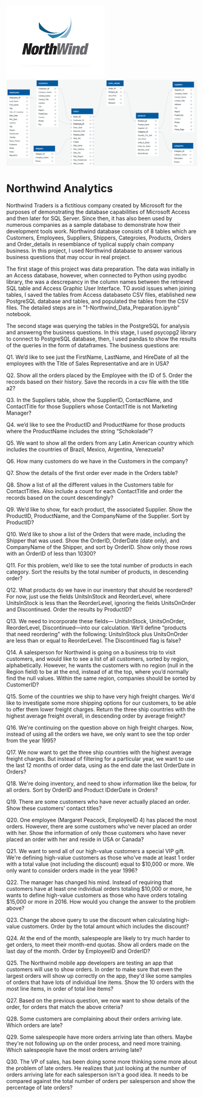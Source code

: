 ![](assets/logo2.png)
![](assets/ERD.PNG)
# Northwind Analytics
Northwind Traders is a fictitious company created by Microsoft for the purposes of demonstrating the database capabilities of Microsoft Access and then later for SQL 
Server. Since then, it has also been used by numerous companies as a sample database to demonstrate how their development tools work. Northwind database consists of
8 tables which are Customers, Employees, Suppliers, Shippers, Categroies, Products, Orders and Order_details in resemblance of typlical supply chain company business.
In this project, I used Northwind database to answer various business questions that may occur in real project.

The first stage of this project was data preparation. The data was initially in an Access database, however, when connected to Python using pyodbc library, the was a 
descrepancy in the  column names between the retrieved SQL table and Access Graphic User Interface. TO avoid issues when joining tables, I saved the tables from Access
databaseto CSV  files, etablished new PostgreSQL database and tables, and populated the tables from the CSV files. The detailed steps are in "1-Northwind_Data_Preparation.ipynb" 
notebook.


The second stage was querying the tables in the PostgreSQL for analysis and answerng the business questions. In this stage, I used psycopg2 library to connect to PostgreSQL
database, then, I used pandas to show the results of the queries in the form of dataframes. The business questions are:

Q1. We’d like to see just the FirstName, LastName, and HireDate of all the employees with the Title of Sales Representative and are in USA?

Q2. Show all the orders placed by the Employee with the ID of 5. Order the records based on their history. Save the records in a csv file with the title a2?

Q3. In the Suppliers table, show the SupplierID, ContactName, and ContactTitle for those Suppliers whose ContactTitle is not Marketing Manager?

Q4. we’d like to see the ProductID and ProductName for those products where the ProductName includes the string “Schokolade”?

Q5. We want to show all the orders from any Latin American country which includes the countries of Brazil, Mexico, Argentina, Venezuela?

Q6. How many customers do we have in the Customers in the company?

Q7. Show the details of the first order ever made in the Orders table?

Q8. Show a list of all the different values in the Customers table for ContactTitles. Also include a count for each ContactTitle and order the records based on the count descendingly?

Q9. We’d like to show, for each product, the associated Supplier. Show the ProductID, ProductName, and the CompanyName of the Supplier. Sort by ProductID?

Q10. We’d like to show a list of the Orders that were made, including the Shipper that was used. Show the OrderID, OrderDate (date only), and CompanyName of the Shipper, and sort by OrderID. Show only those rows with an OrderID of less than 10300?

Q11. For this problem, we’d like to see the total number of products in each category. Sort the results by the total number of products, in descending order?

Q12. What products do we have in our inventory that should be reordered? For now, just use the fields UnitsInStock and ReorderLevel, where UnitsInStock is less than the ReorderLevel, ignoring the fields UnitsOnOrder and Discontinued. Order the results by ProductID?

Q13. We need to incorporate these fields— UnitsInStock, UnitsOnOrder, ReorderLevel, Discontinued—into our calculation. We’ll define “products that need reordering” with the following: UnitsInStock plus UnitsOnOrder are less than or equal to ReorderLevel. The Discontinued flag is false?

Q14. A salesperson for Northwind is going on a business trip to visit customers, and would like to see a list of all customers, sorted by region, alphabetically. However, he wants the customers with no region (null in the Region field) to be at the end, instead of at the top, where you’d normally find the null values. Within the same region, companies should be sorted by CustomerID?

Q15. Some of the countries we ship to have very high freight charges. We'd like to investigate some more shipping options for our customers, to be able to offer them lower freight charges. Return the three ship countries with the highest average freight overall, in descending order by average freight?

Q16. We're continuing on the question above on high freight charges. Now, instead of using all the orders we have, we only want to see the top order from the year 1995?

Q17. We now want to get the three ship countries with the highest average freight charges. But instead of filtering for a particular year, we want to use the last 12 months of order data, using as the end date the last OrderDate in Orders?

Q18. We're doing inventory, and need to show information like the below, for all orders. Sort by OrderID and Product IDderDate in Orders?

Q19. There are some customers who have never actually placed an order. Show these customers' contact titles?

Q20. One employee (Margaret Peacock, EmployeeID 4) has placed the most orders. However, there are some customers who've never placed an order with her. Show the information of only those customers who have never placed an order with her and reside in USA or Canada?

Q21. We want to send all of our high-value customers a special VIP gift. We're defining high-value customers as those who've made at least 1 order with a total value (not including the discount) equal to $10,000 or more. We only want to consider orders made in the year 1996?

Q22. The manager has changed his mind. Instead of requiring that customers have at least one individual orders totaling $10,000 or more, he wants to define high-value customers as those who have orders totaling $15,000 or more in 2016. How would you change the answer to the problem above?

Q23. Change the above query to use the discount when calculating high-value customers. Order by the total amount which includes the discount?

Q24. At the end of the month, salespeople are likely to try much harder to get orders, to meet their month-end quotas. Show all orders made on the last day of the month. Order by EmployeeID and OrderID?

Q25. The Northwind mobile app developers are testing an app that customers will use to show orders. In order to make sure that even the largest orders will show up correctly on the app, they'd like some samples of orders that have lots of individual line items. Show the 10 orders with the most line items, in order of total line items?

Q27. Based on the previous question, we now want to show details of the order, for orders that match the above criteria?

Q28. Some customers are complaining about their orders arriving late. Which orders are late?

Q29. Some salespeople have more orders arriving late than others. Maybe they're not following up on the order process, and need more training. Which salespeople have the most orders arriving late?

Q30. The VP of sales, has been doing some more thinking some more about the problem of late orders. He realizes that just looking at the number of orders arriving late for each salesperson isn't a good idea. It needs to be compared against the total number of orders per salesperson and show the percentage of late orders?


